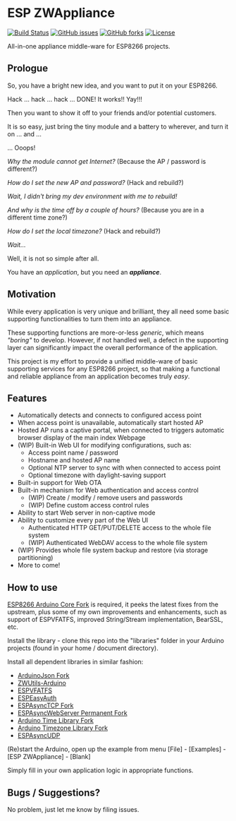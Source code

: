 # ESP ZWAppliance
[![Build Status](https://travis-ci.org/Adam5Wu/ESPZWAppliance.svg?branch=master)](https://travis-ci.org/Adam5Wu/ESPZWAppliance)
[![GitHub issues](https://img.shields.io/github/issues/Adam5Wu/ESPZWAppliance.svg)](https://github.com/Adam5Wu/ESPZWAppliance/issues)
[![GitHub forks](https://img.shields.io/github/forks/Adam5Wu/ESPZWAppliance.svg)](https://github.com/Adam5Wu/ESPZWAppliance/network)
[![License](https://img.shields.io/github/license/Adam5Wu/ESPZWAppliance.svg)](./LICENSE)

All-in-one appliance middle-ware for ESP8266 projects.

## Prologue

So, you have a bright new idea, and you want to put it on your ESP8266.

Hack ... hack ... hack ... DONE! It works!! Yay!!!

Then you want to show it off to your friends and/or potential customers.

It is so easy, just bring the tiny module and a battery to wherever,
and
turn it on ...
and ...

... Ooops!

*Why the module cannot get Internet?* (Because the AP / password is different?)

*How do I set the new AP and password?* (Hack and rebuild?)

*Wait, I didn't bring my dev environment with me to rebuild!*

*And why is the time off by a couple of hours?* (Because you are in a different time zone?)

*How do I set the local timezone?* (Hack and rebuild?)

*Wait...*

Well, it is not so simple after all.

You have an *application*, but you need an ***appliance***.

## Motivation

While every application is very unique and brilliant, they all need some basic supporting
functionalities to turn them into an appliance.

These supporting functions are more-or-less *generic*, which means *"boring"* to develop.
However, if not handled well, a defect in the supporting layer can significantly impact
the overall performance of the application.

This project is my effort to provide a unified middle-ware of basic supporting services
for any ESP8266 project, so that making a functional and reliable appliance from an
application becomes truly *easy*.

## Features

* Automatically detects and connects to configured access point
* When access point is unavailable, automatically start hosted AP
* Hosted AP runs a captive portal,
when connected to triggers automatic browser display of the main index Webpage
* (WIP) Built-in Web UI for modifying configurations, such as:
	* Access point name / password
	* Hostname and hosted AP name
	* Optional NTP server to sync with when connected to access point
	* Optional timezone with daylight-saving support
* Built-in support for Web OTA
* Built-in mechanism for Web authentication and access control
	* (WIP) Create / modify / remove users and passwords
	* (WIP) Define custom access control rules
* Ability to start Web server in non-captive mode
* Ability to customize every part of the Web UI
	* Authenticated HTTP GET/PUT/DELETE access to the whole file system
	* (WIP) Authenticated WebDAV access to the whole file system
* (WIP) Provides whole file system backup and restore (via storage partitioning)
* More to come!

## How to use

[ESP8266 Arduino Core Fork](https://github.com/Adam5Wu/Arduino-esp8266) is required, it peeks the latest fixes from the upstream, plus some of my own improvements and enhancements, such as support of ESPVFATFS, improved String/Stream implementation, BearSSL, etc.

Install the library - clone this repo into the "libraries" folder in your Arduino projects (found in your home / document directory).

Install all dependent libraries in similar fashion:
- [ArduinoJson Fork](https://github.com/Adam5Wu/ArduinoJson)
- [ZWUtils-Arduino](https://github.com/Adam5Wu/ZWUtils-Arduino)
- [ESPVFATFS](https://github.com/Adam5Wu/ESPVFATFS)
- [ESPEasyAuth](https://github.com/Adam5Wu/ESPEasyAuth)
- [ESPAsyncTCP Fork](https://github.com/Adam5Wu/ESPAsyncTCP)
- [ESPAsyncWebServer Permanent Fork](https://github.com/Adam5Wu/ESPAsyncWebServer)
- [Arduino Time Library Fork](https://github.com/Adam5Wu/Time)
- [Arduino Timezone Library Fork](https://github.com/Adam5Wu/Timezone)
- [ESPAsyncUDP](https://github.com/me-no-dev/ESPAsyncUDP)

(Re)start the Arduino, open up the example from menu [File] - [Examples] - [ESP ZWAppliance] - [Blank]

Simply fill in your own application logic in appropriate functions.

## Bugs / Suggestions?

No problem, just let me know by filing issues.
